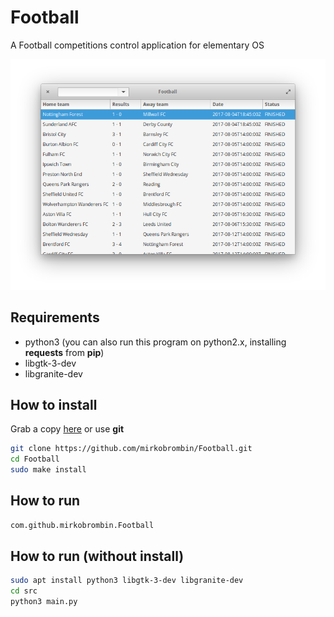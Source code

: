 # Football
A Football competitions control application for elementary OS

![Screenshot](screenshot.png)

## Requirements
- python3 (you can also run this program on python2.x, installing **requests** from **pip**)
- libgtk-3-dev
- libgranite-dev

## How to install
Grab a copy [here](https://github.com/mirkobrombin/Football/archive/master.zip) or use **git**  

```bash
git clone https://github.com/mirkobrombin/Football.git  
cd Football  
sudo make install
```

## How to run
```bash
com.github.mirkobrombin.Football
```

## How to run (without install)

```bash
sudo apt install python3 libgtk-3-dev libgranite-dev 
cd src
python3 main.py
```

